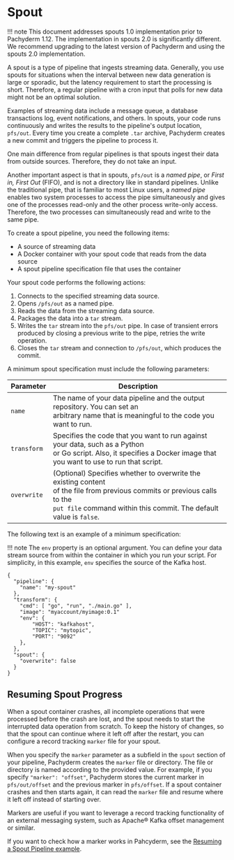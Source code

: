# Spout

!!! note
    This document addresses spouts 1.0 implementation
    prior to Pachyderm 1.12.
    The implementation in spouts 2.0 is significantly different.
    We recommend upgrading 
    to the latest version
    of Pachyderm
    and using the spouts 2.0 implementation.
    

A spout is a type of pipeline that ingests
streaming data. Generally, you use spouts for
situations when the interval between new data generation
is large or sporadic, but the latency requirement to start the
processing is short. Therefore, a regular pipeline
with a cron input that polls for new data
might not be an optimal solution.

Examples of streaming data include a message queue,
a database transactions log, event notifications,
and others. In spouts, your code runs continuously and writes the
results to the pipeline's output location, `pfs/out`.
Every time you create a complete `.tar` archive,
Pachyderm creates a new commit and triggers the pipeline to
process it.

One main difference from regular pipelines is that
spouts ingest their data from outside sources. Therefore, they
do not take an input.

Another important aspect is that in spouts, `pfs/out` is
a *named pipe*, or *First in, First Out* (FIFO), and is not
a directory like in standard pipelines. Unlike
the traditional pipe, that is familiar to most Linux users,
a *named pipe* enables two system processes to access
the pipe simultaneously and gives one of the processes read-only and the other
process write-only access. Therefore, the two processes can simultaneously
read and write to the same pipe.

To create a spout pipeline, you need the following items:

* A source of streaming data
* A Docker container with your spout code that reads from the data source
* A spout pipeline specification file that uses the container

Your spout code performs the following actions:

1. Connects to the specified streaming data source.
1. Opens `/pfs/out` as a named pipe.
1. Reads the data from the streaming data source.
1. Packages the data into a `tar` stream.
1. Writes the `tar` stream into the `pfs/out` pipe. In case of transient
errors produced by closing a previous write to the pipe, retries the write
operation.
1. Closes the `tar` stream and connection to `/pfs/out`, which produces the
commit.

A minimum spout specification must include the following
parameters:

| Parameter   | Description |
| ----------- | ----------- |
| `name`      | The name of your data pipeline and the output repository. You can set an <br> arbitrary name that is meaningful to the code you want to run. |
| `transform` | Specifies the code that you want to run against your data, such as a Python <br> or Go script. Also, it specifies a Docker image that you want to use to run that script. |
| `overwrite` | (Optional) Specifies whether to overwrite the existing content <br> of the file from previous commits or previous calls to the <br> `put file` command  within this commit. The default value is `false`. |

The following text is an example of a minimum specification:

!!! note
    The `env` property is an optional argument. You can define
    your data stream source from within the container in which you run
    your script. For simplicity, in this example, `env` specifies the
    source of the Kafka host.

```
{
  "pipeline": {
    "name": "my-spout"
  },
  "transform": {
    "cmd": [ "go", "run", "./main.go" ],
    "image": "myaccount/myimage:0.1"
    "env": {
        "HOST": "kafkahost",
        "TOPIC": "mytopic",
        "PORT": "9092"
    },
  },
  "spout": {
    "overwrite": false
  }
}
```

## Resuming Spout Progress

When a spout container crashes, all incomplete operations
that were processed before the crash are lost, and the spout needs
to start the interrupted data operation from scratch.
To keep the history of changes, so that the spout can
continue where it left off after the restart, you can
configure a record tracking `marker` file for your spout.

When you specify the `marker` parameter as a subfield in the
`spout` section of your pipeline, Pachyderm creates
the `marker` file or directory. The file or directory is named
according to the provided value. For example, if you specify
`"marker": "offset"`, Pachyderm stores the current marker
in `pfs/out/offset` and the previous marker in `pfs/offset`.
If a spout container crashes and then starts
again, it can read the `marker` file and resume where it left
off instead of starting over.

Markers are useful if you want to leverage a record tracking
functionality of an external messaging system, such as
Apache® Kafka offset management or similar.

If you want to check how a marker works in Pahcyderm, see
the [Resuming a Spout Pipeline example](https://github.com/pachyderm/pachyderm/tree/master/examples/spouts/spout-marker).
